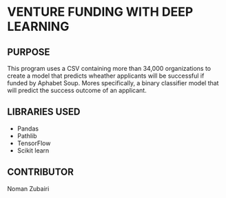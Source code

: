 # VENTURE FUNDING WITH DEEP LEARNING

## PURPOSE
This program uses a CSV containing more than 34,000 organizations to create a model that predicts wheather applicants will be successful if funded by Aphabet Soup. Mores specifically, a binary classifier model that will predict the success outcome of an applicant.

## LIBRARIES USED
- Pandas
- Pathlib
- TensorFlow
- Scikit learn

## CONTRIBUTOR
Noman Zubairi
